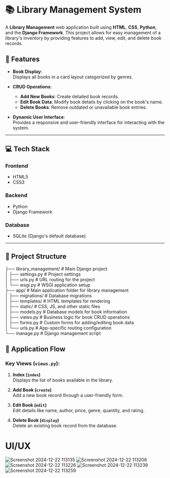 # **📚 Library Management System**

A **Library Management** web application built using **HTML**, **CSS**, **Python**, and the **Django Framework**. This project allows for easy management of a library's inventory by providing features to add, view, edit, and delete book records.

## **🌟 Features**
- **Book Display**:  
  Displays all books in a card layout categorized by genres.  

- **CRUD Operations**:  
  - **Add New Books**: Create detailed book records.  
  - **Edit Book Data**: Modify book details by clicking on the book's name.  
  - **Delete Books**: Remove outdated or unavailable book entries.  

- **Dynamic User Interface**:  
  Provides a responsive and user-friendly interface for interacting with the system.  

---

## **💻 Tech Stack**
### **Frontend**
- HTML5  
- CSS3  

### **Backend**
- Python  
- Django Framework  

### **Database**
- SQLite (Django's default database)

---

## **📂 Project Structure**

├── library_management/    # Main Django project  <br>
│   ├── settings.py        # Project settings  <br>
│   ├── urls.py            # URL routing for the project  <br>
│   └── wsgi.py            # WSGI application setup  <br>
├── app/                   # Main application folder for library management  <br>
│   ├── migrations/        # Database migrations  <br>
│   ├── templates/         # HTML templates for rendering  <br>
│   ├── static/            # CSS, JS, and other static files  <br>
│   ├── models.py          # Database models for book information <br> 
│   ├── views.py           # Business logic for book CRUD operations  <br>
│   ├── forms.py           # Custom forms for adding/editing book data  <br>
│   └── urls.py            # App-specific routing configuration  <br>
└── manage.py              # Django management script  <br>



## **🚦 Application Flow**
### **Key Views** (`views.py`):
1. **Index (`index`)**  
   Displays the list of books available in the library.  

2. **Add Book (`create`)**  
   Add a new book record through a user-friendly form.  

3. **Edit Book (`edit`)**  
   Edit details like name, author, price, genre, quantity, and rating.  

4. **Delete Book (`display`)**  
   Delete an existing book record from the database. 

# UI/UX

![Screenshot 2024-12-22 113135](https://github.com/user-attachments/assets/2e8d4c2e-f0e8-4a04-93e2-2e467f9b49fc)
![Screenshot 2024-12-22 113206](https://github.com/user-attachments/assets/9794d3e2-9085-42eb-92ac-512c324bdbc5)
![Screenshot 2024-12-22 113226](https://github.com/user-attachments/assets/5e9cfe3b-82b0-4a0c-aba6-3e76c55bb7ea)
![Screenshot 2024-12-22 113239](https://github.com/user-attachments/assets/f1b42945-c43b-4811-953a-71f11fde6e76)
![Screenshot 2024-12-22 113259](https://github.com/user-attachments/assets/cf2dac08-0015-4afb-aef5-491c1fee6a62)
